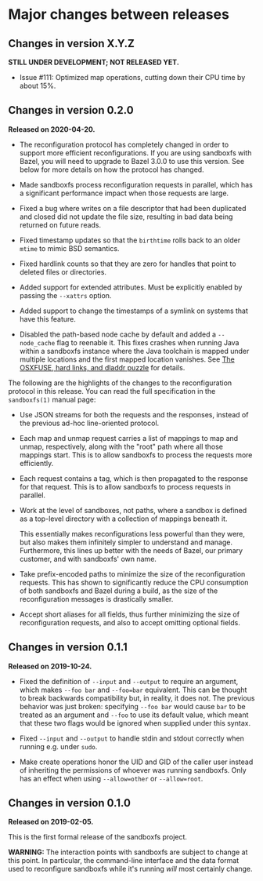 # Major changes between releases

## Changes in version X.Y.Z

**STILL UNDER DEVELOPMENT; NOT RELEASED YET.**

*   Issue #111: Optimized map operations, cutting down their CPU time by
    about 15%.

## Changes in version 0.2.0

**Released on 2020-04-20.**

*   The reconfiguration protocol has completely changed in order to support
    more efficient reconfigurations.  If you are using sandboxfs with Bazel,
    you will need to upgrade to Bazel 3.0.0 to use this version.  See below for
    more details on how the protocol has changed.

*   Made sandboxfs process reconfiguration requests in parallel, which has a
    significant performance impact when those requests are large.

*   Fixed a bug where writes on a file descriptor that had been duplicated and
    closed did not update the file size, resulting in bad data being returned
    on future reads.

*   Fixed timestamp updates so that the `birthtime` rolls back to an older
    `mtime` to mimic BSD semantics.

*   Fixed hardlink counts so that they are zero for handles that point to
    deleted files or directories.

*   Added support for extended attributes.  Must be explicitly enabled by
    passing the `--xattrs` option.

*   Added support to change the timestamps of a symlink on systems that have
    this feature.

*   Disabled the path-based node cache by default and added a `--node_cache`
    flag to reenable it.  This fixes crashes when running Java within a
    sandboxfs instance where the Java toolchain is mapped under multiple
    locations and the first mapped location vanishes.  See [The OSXFUSE, hard
    links, and dladdr
    puzzle](https://jmmv.dev/2020/01/osxfuse-hardlinks-dladdr.html) for
    details.

The following are the highlights of the changes to the reconfiguration protocol
in this release.  You can read the full specification in the `sandboxfs(1)`
manual page:

*   Use JSON streams for both the requests and the responses, instead of
    the previous ad-hoc line-oriented protocol.

*   Each map and unmap request carries a list of mappings to map and
    unmap, respectively, along with the "root" path where all those mappings
    start.  This is to allow sandboxfs to process the requests more
    efficiently.

*   Each request contains a tag, which is then propagated to the response
    for that request.  This is to allow sandboxfs to process requests in
    parallel.

*   Work at the level of sandboxes, not paths, where a sandbox is defined
    as a top-level directory with a collection of mappings beneath it.

    This essentially makes reconfigurations less powerful than they were, but
    also makes them infinitely simpler to understand and manage.  Furthermore,
    this lines up better with the needs of Bazel, our primary customer, and
    with sandboxfs' own name.

*   Take prefix-encoded paths to minimize the size of the reconfiguration
    requests.  This has shown to significantly reduce the CPU consumption of
    both sandboxfs and Bazel during a build, as the size of the reconfiguration
    messages is drastically smaller.

*   Accept short aliases for all fields, thus further minimizing the size
    of reconfiguration requests, and also to accept omitting optional fields.

## Changes in version 0.1.1

**Released on 2019-10-24.**

*   Fixed the definition of `--input` and `--output` to require an argument,
    which makes `--foo bar` and `--foo=bar` equivalent.  This can be thought to
    break backwards compatibility but, in reality, it does not.  The previous
    behavior was just broken: specifying `--foo bar` would cause `bar` to be
    treated as an argument and `--foo` to use its default value, which meant
    that these two flags would be ignored when supplied under this syntax.

*   Fixed `--input` and `--output` to handle stdin and stdout correctly when
    running e.g. under `sudo`.

*   Make create operations honor the UID and GID of the caller user instead of
    inheriting the permissions of whoever was running sandboxfs.  Only has an
    effect when using `--allow=other` or `--allow=root`.

## Changes in version 0.1.0

**Released on 2019-02-05.**

This is the first formal release of the sandboxfs project.

**WARNING:** The interaction points with sandboxfs are subject to change at this
point.  In particular, the command-line interface and the data format used to
reconfigure sandboxfs while it's running *will* most certainly change.
